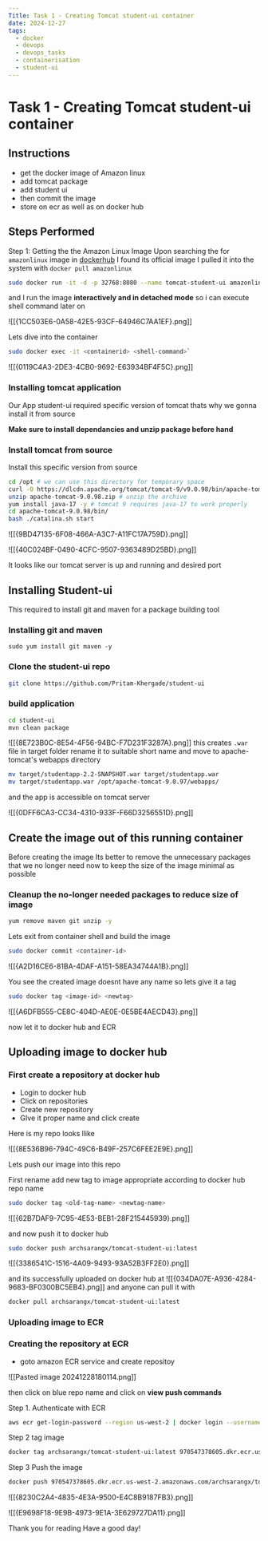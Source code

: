 ```yaml
---
Title: Task 1 - Creating Tomcat student-ui container
date: 2024-12-27
tags:
  - docker
  - devops
  - devops_tasks
  - containerisation
  - student-ui
---
```

# Task 1 - Creating Tomcat student-ui container
## Instructions
 - get the docker image of Amazon linux 
 - add tomcat package  
 - add student ui 
 - then commit the image 
 - store on ecr as well as on docker hub

## Steps Performed

Step 1: Getting the the Amazon Linux Image
Upon searching the for `amazonlinux` image in [dockerhub](https://hub.docker.com) I found its official image
I pulled it into the system with `docker pull amazonlinux`

```sh
sudo docker run -it -d -p 32768:8080 --name tomcat-student-ui amazonlinux`
```
and I run the image **interactively and in detached mode** so i can execute shell command later on

![[{1CC503E6-0A58-42E5-93CF-64946C7AA1EF}.png]]

Lets dive into the container 
```sh
sudo docker exec -it <containerid> <shell-command>`
```

![[{0119C4A3-2DE3-4CB0-9692-E63934BF4F5C}.png]]

### Installing tomcat application

Our App student-ui required specific version of tomcat thats why we gonna install it from source

**Make sure to install dependancies and unzip package before hand**
### Install tomcat from source
Install this specific version from source

```bash
cd /opt # we can use this directory for temporary space
curl -O https://dlcdn.apache.org/tomcat/tomcat-9/v9.0.98/bin/apache-tomcat-9.0.98.zip
unzip apache-tomcat-9.0.98.zip # unzip the archive
yum install java-17 -y # tomcat 9 requires java-17 to work properly
cd apache-tomcat-9.0.98/bin/
bash ./catalina.sh start 
```


![[{9BD47135-6F08-466A-A3C7-A11FC17A759D}.png]]

![[{40C024BF-0490-4CFC-9507-9363489D25BD}.png]]

It looks like our tomcat server is up and running and desired port

## Installing Student-ui 

This required to install git and maven for a package building tool
### Installing git and maven
```
sudo yum install git maven -y
```

### Clone the student-ui repo
```sh
git clone https://github.com/Pritam-Khergade/student-ui
```

### build application
```sh
cd student-ui
mvn clean package
```

![[{8E723B0C-8E54-4F56-94BC-F7D231F3287A}.png]]
this creates `.war` file in target folder
rename it to suitable short name and move to apache-tomcat's webapps directory

```sh
mv target/studentapp-2.2-SNAPSHOT.war target/studentapp.war
mv target/studentapp.war /opt/apache-tomcat-9.0.97/webapps/
```

and the app is accessible on tomcat server

![[{0DFF6CA3-CC34-4310-933F-F66D3256551D}.png]]

## Create the image out of this running container

Before creating the image Its better to remove the unnecessary packages that we no longer need now to keep the size of the image minimal as possible

### Cleanup the no-longer needed packages to reduce size of image

```sh
yum remove maven git unzip -y
```

Lets exit from container shell and build the image 
```sh
sudo docker commit <container-id>
```

![[{A2D16CE6-81BA-4DAF-A151-58EA34744A1B}.png]]

You see the created image doesnt have any name so lets give it a tag
```sh
sudo docker tag <image-id> <newtag>
```

![[{A6DFB555-CE8C-404D-AE0E-0E5BE4AECD43}.png]]

now let it to docker hub and ECR

## Uploading image to docker hub

### First create a repository at docker hub
- Login to docker hub
- Click on repositories
- Create new repository
- GIve it proper name and click create

Here is my repo looks llike

![[{8E536B96-794C-49C6-B49F-257C6FEE2E9E}.png]]

Lets push our image into this repo

First rename add new tag to image appropriate according to docker hub repo name

```sh
sudo docker tag <old-tag-name> <newtag-name>
```

![[{62B7DAF9-7C95-4E53-BEB1-28F215445939}.png]]

and now push it to docker hub
```sh
sudo docker push archsarangx/tomcat-student-ui:latest
```

![[{3386541C-1516-4A09-9493-93A52B3FF2E0}.png]]

and its successfully uploaded on docker hub at 
![[{034DA07E-A936-4284-9683-BF0300BC5EB4}.png]]
and anyone can pull it with
```sh
docker pull archsarangx/tomcat-student-ui:latest
```

### Uploading image to ECR

### Creating the repository at ECR
- goto amazon ECR service and create repositoy

![[Pasted image 20241228180114.png]]

then click on blue repo name and click on **view push commands**

Step 1. Authenticate with ECR

```sh
aws ecr get-login-password --region us-west-2 | docker login --username AWS --password-stdin 970547378605.dkr.ecr.us-west-2.amazonaws.com
```

Step 2 tag image
```sh
docker tag archsarangx/tomcat-student-ui:latest 970547378605.dkr.ecr.us-west-2.amazonaws.com/archsarangx/tomcat-student-ui:latest
```

Step 3 Push the image
```sh
docker push 970547378605.dkr.ecr.us-west-2.amazonaws.com/archsarangx/tomcat-student-ui:latest
```

![[{8230C2A4-4835-4E3A-9500-E4C8B9187FB3}.png]]

![[{E9698F18-9E9B-4973-9E1A-3E629727DA11}.png]]

Thank you for reading 
Have a good day!